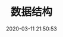 ---
pageComponent: 
  name: Catalogue
  data: 
    key: 10.数据结构
    imgUrl: /img/ds.png
    description: 数据结构...
title: 数据结构
date: 2020-03-11 21:50:53
permalink: /ds/
sidebar: false
article: false
comment: false
editLink: false
---